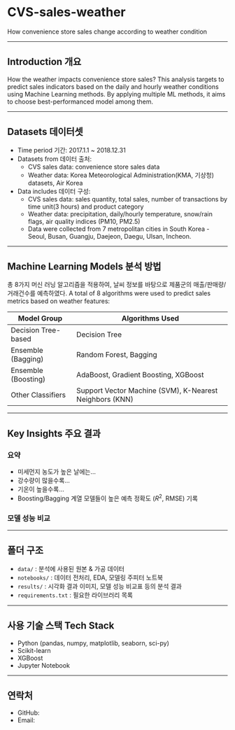 # CVS-sales-weather
How convenience store sales change according to weather condition

---

## Introduction 개요
How the weather impacts convenience store sales?
This analysis targets to predict sales indicators based on the daily and hourly weather conditions using Machine Learning methods.
By applying multiple ML methods, it aims to choose best-performanced model among them.

---

## Datasets 데이터셋

- Time period 기간: 2017.1.1 ~ 2018.12.31
- Datasets from 데이터 출처:
  - CVS sales data: convenience store sales data
  - Weather data: Korea Meteorological Administration(KMA, 기상청) datasets, Air Korea
- Data includes 데이터 구성:
  - CVS sales data: sales quantity, total sales, number of transactions by time unit(3 hours) and product category
  - Weather data: precipitation, daily/hourly temperature, snow/rain flags, air quality indices (PM10, PM2.5)
  - Data were collected from 7 metropolitan cities in South Korea - Seoul, Busan, Guangju, Daejeon, Daegu, Ulsan, Incheon.

---

## Machine Learning Models 분석 방법

총 8가지 머신 러닝 알고리즘을 적용하여, 날씨 정보를 바탕으로 제품군의 매출/판매량/거래건수를 예측하였다.
A total of 8 algorithms were used to predict sales metrics based on weather features:

| Model Group         | Algorithms Used                                      |
|---------------------|------------------------------------------------------|
| Decision Tree-based | Decision Tree                        |
| Ensemble (Bagging)  | Random Forest, Bagging                                             |
| Ensemble (Boosting) | AdaBoost, Gradient Boosting, XGBoost                 |
| Other Classifiers   | Support Vector Machine (SVM), K-Nearest Neighbors (KNN) |

---

## Key Insights 주요 결과

### 요약
- 미세먼지 농도가 높은 날에는...
- 강수량이 많을수록...
- 기온이 높을수록...
- Boosting/Bagging 계열 모델들이 높은 예측 정확도 ($R^2$, RMSE) 기록

### 모델 성능 비교


---

## 폴더 구조

- `data/` : 분석에 사용된 원본 & 가공 데이터
- `notebooks/` : 데이터 전처리, EDA, 모델링 주피터 노트북
- `results/` : 시각화 결과 이미지, 모델 성능 비교표 등의 분석 결과
- `requirements.txt` : 필요한 라이브러리 목록

---

## 사용 기술 스택 Tech Stack

- Python (pandas, numpy, matplotlib, seaborn, sci-py)
- Scikit-learn
- XGBoost
- Jupyter Notebook

---

## 연락처
- GitHub:
- Email:
